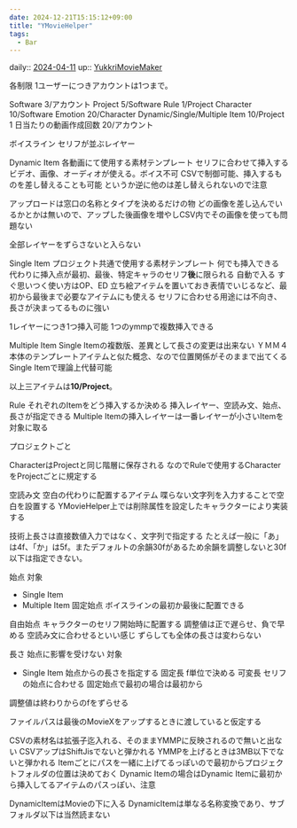 ```yaml
---
date: 2024-12-21T15:15:12+09:00
title: "YMovieHelper"
tags:
  - Bar
---
```


daily:: [2024-04-11](Daily_Note/2024-04-11.md)
up:: [YukkriMovieMaker](YukkriMovieMaker.md)

各制限
1ユーザーにつきアカウントは1つまで。

Software	3/アカウント
Project	5/Software
Rule	1/Project
Character	10/Software
Emotion	20/Character
Dynamic/Single/Multiple Item	10/Project
1 日当たりの動画作成回数	20/アカウント


ボイスライン
セリフが並ぶレイヤー

Dynamic Item
各動画にて使用する素材テンプレート
セリフに合わせて挿入する
ビデオ、画像、オーディオが使える。ボイス不可
CSVで制御可能、挿入するものを差し替えることも可能
というか逆に他のは差し替えられないので注意

アップロードは窓口の名称とタイプを決めるだけの物
どの画像を差し込んでいるかとかは無いので、アップした後画像を増やしCSV内でその画像を使っても問題ない

全部レイヤーをずらさないと入らない

Single Item
プロジェクト共通で使用する素材テンプレート
何でも挿入できる
代わりに挿入点が最初、最後、特定キャラのセリフ**後**に限られる
自動で入る
すぐ思いつく使い方はOP、ED
立ち絵アイテムを置いておき表情でいじるなど、最初から最後まで必要なアイテムにも使える
セリフに合わせる用途には不向き、長さが決まってるものに強い

1レイヤーにつき1つ挿入可能
1つのymmpで複数挿入できる

Multiple Item
Single Itemの複数版、差異として長さの変更は出来ない
ＹＭＭ４本体のテンプレートアイテムと似た概念、なので位置関係がそのままで出てくる
Single Itemで理論上代替可能


以上三アイテムは**10/Project**。

Rule
それぞれのItemをどう挿入するか決める
挿入レイヤー、空読み文、始点、長さが指定できる
Multiple Itemの挿入レイヤーは一番レイヤーが小さいItemを対象に取る

プロジェクトごと

CharacterはProjectと同じ階層に保存される
なのでRuleで使用するCharacterをProjectごとに規定する



空読み文
空白の代わりに配置するアイテム
喋らない文字列を入力することで空白を設置する
YMovieHelper上では削除属性を設定したキャラクターにより実装する

技術上長さは直接数値入力ではなく、文字列で指定する
たとえば一般に「あ」は4f、「か」は5f。またデフォルトの余韻30fがあるため余韻を調整しないと30f以下は指定できない。

始点
対象
- Single Item
- Multiple Item
固定始点
ボイスラインの最初か最後に配置できる

自由始点
キャラクターのセリフ開始時に配置する
調整値は正で遅らせ、負で早める
空読み文に合わせるといい感じ
ずらしても全体の長さは変わらない

長さ
始点に影響を受けない
対象
- Single Item
始点からの長さを指定する
固定長
f単位で決める
可変長
セリフの始点に合わせる
固定始点で最初の場合は最初から

調整値は終わりからのfをずらせる



ファイルパスは最後のMovieXをアップするときに渡していると仮定する

CSVの素材名は拡張子迄入れる、そのままYMMPに反映されるので無いと出ない
CSVアップはShiftJisでないと弾かれる
YMMPを上げるときは3MB以下でないと弾かれる
Itemごとにパスを一緒に上げてるっぽいので最初からプロジェクトフォルダの位置は決めておく
Dynamic Itemの場合はDynamic Itemに最初から挿入してるアイテムのパスっぽい、注意

DynamicItemはMovieの下に入る
DynamicItemは単なる名称変換であり、サブフォルダ以下は当然読まない

